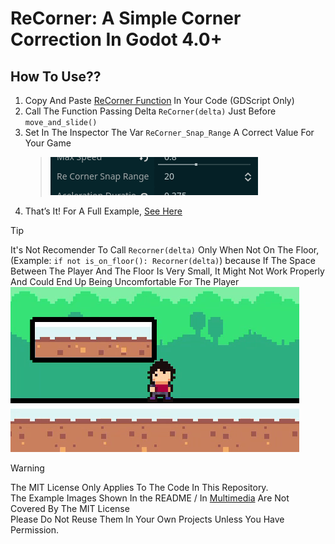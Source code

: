 # ReCorner: A Simple Corner Correction In Godot 4.0+

## How To Use??
1. Copy And Paste [ReCorner Function](addons/ReCorner/ReCorner.gd) In Your Code (GDScript Only)  
2. Call The Function Passing Delta `ReCorner(delta)` Just Before `move_and_slide()`  
3. Set In The Inspector The Var `ReCorner_Snap_Range` A Correct Value For Your Game
    > ![Variable In Inspector Example](Multimedia/Examples/Inspector_Var_Example.png)  
4. That’s It! For A Full Example, [See Here](addons/ReCorner/An-Example-Of-Use.gd)  

> [!TIP]
> It's Not Recomender To Call `Recorner(delta)` Only When Not On The Floor, (Example: `if not is_on_floor(): Recorner(delta)`)
> because If The Space Between The Player And The Floor Is Very Small, It Might Not Work Properly And Could End Up Being Uncomfortable For The Player  
> ![Example Gif](Multimedia/Examples/Only_Is_On_Floor_Example.gif)  

> [!WARNING]
> The MIT License Only Applies To The Code In This Repository.  
> The Example Images Shown In the README / In [Multimedia](Multimedia) Are Not Covered By The MIT License  
> Please Do Not Reuse Them In Your Own Projects Unless You Have Permission.  
